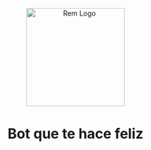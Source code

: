 <div align="center">
  <img src="https://ik.imagekit.io/6xhf1gnexgdgk/rem-avatar_UW2Fsd4Zo.png" width="200px" alt="Rem Logo">
  <h1>Bot que te hace feliz</h1>
  <br />
</div>
